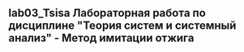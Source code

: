 ## lab03_Tsisa Лабораторная работа по дисциплине "Теория систем и системный анализ"  - Метод имитации отжига

